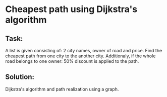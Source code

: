 # Cheapest path using Dijkstra's algorithm
## Task:
A list is given consisting of: 2 city names, owner of road and price. Find the cheapest path from one city to the another city. Additionaly, if the whole road belongs to one owner: 50% discount is applied to the path.

## Solution:
Dijkstra's algorithm and path realization using a graph.
